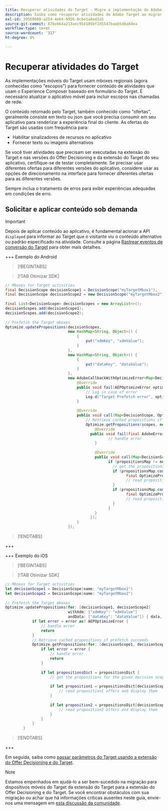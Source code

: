 ```yaml
---
title: Recuperar atividades do Target - Migre a implementação do Adobe Target no aplicativo móvel para a extensão do Offer Decisioning e do Target
description: Saiba como recuperar atividades do Adobe Target ao migrar do Adobe Target para a extensão do Offer Decisioning e do Target Mobile.
exl-id: 39569088-a254-4e64-9956-0c6e1a8ed2a5
source-git-commit: 876e664a213aec954105bf2d5547baab5d8a84ea
workflow-type: tm+mt
source-wordcount: '317'
ht-degree: 0%

---
```


# Recuperar atividades do Target

As implementações móveis do Target usam mboxes regionais (agora conhecidas como &quot;escopos&quot;) para fornecer conteúdo de atividades que usam o Experience Composer baseado em formulário do Target. É necessário atualizar o aplicativo móvel para incluir escopos nas chamadas de rede.

O conteúdo retornado pelo Target, também conhecido como &quot;ofertas&quot;, geralmente consiste em texto ou json que você precisa consumir em seu aplicativo para renderizar a experiência final do cliente. As ofertas do Target são usadas com frequência para:

* Habilitar sinalizadores de recursos no aplicativo
* Fornecer texto ou imagens alternativos

Se você tiver atividades que precisam ser executadas na extensão do Target e nas versões do Offer Decisioning e da extensão do Target do seu aplicativo, certifique-se de testar completamente. Se precisar usar diferentes ofertas para diferentes versões do aplicativo, considere usar as opções de direcionamento na interface para fornecer diferentes ofertas para as diferentes versões.

Sempre inclua o tratamento de erros para exibir experiências adequadas em condições de erro.


## Solicitar e aplicar conteúdo sob demanda

>[!IMPORTANT]
>
>Depois de aplicar conteúdo ao aplicativo, é fundamental acionar a API `displayed` para informar ao Target que o visitante viu o conteúdo alternativo ou padrão especificado na atividade. Consulte a página [Rastrear eventos de conversão do Target](track-events.md) para obter mais detalhes.


+++ Exemplo do Android

>[!BEGINTABS]

>[!TAB Otimizar SDK]

```Java
// Mboxes for Target activities
final DecisionScope decisionScope1 = DecisionScope("myTargetMbox1");
final DecisionScope decisionScope2 = new DecisionScope("myTargetMbox2");
 
final List<DecisionScope> decisionScopes = new ArrayList<>();
decisionScopes.add(decisionScope1);
decisionScopes.add(decisionScope2);
 
// Prefetch the Target mboxes
Optimize.updatePropositions(decisionScopes,
                            new HashMap<String, Object>() {
                                {
                                    put("xdmKey", "xdmValue");
                                }
                            },
                            new HashMap<String, Object>() {
                                {
                                    put("dataKey", "dataValue");
                                }
                            },
                            new AdobeCallbackWithOptimizeError<Map<DecisionScope, OptimizeProposition>>() {
                                @Override
                                public void fail(AEPOptimizeError optimizeError) {
                                    // Log in case of error
                                    Log.d("Target Prefetch error", optimizeError.title);
                                }
 
                                @Override
                                public void call(Map<DecisionScope, OptimizeProposition> propositionsMap) {
                                    // Retrieve cached propositions if prefetch succeeds
                                    Optimize.getPropositions(scopes, new AdobeCallbackWithError<Map<DecisionScope, OptimizeProposition>>() {
                                        @Override
                                      public void fail(final AdobeError adobeError) {
                                              // handle error
                                        }
 
                                        @Override
                                        public void call(Map<DecisionScope, OptimizeProposition> propositionsMap) {
                                              if (propositionsMap != null && !propositionsMap.isEmpty()) {
                                                // get the propositions for the given decision scopes
                                                if (propositionsMap.contains(decisionScope1)) {
                                                      final OptimizeProposition proposition1 = propsMap.get(decisionScope1)
                                                      // read proposition1 offers and display them
                                                }
                                                if (propositionsMap.contains(decisionScope2)) {
                                                      final OptimizeProposition proposition2 = propsMap.get(decisionScope2)
                                                      // read proposition2 offers and display them
                                                }
                                              }
                                        }
                                      });
                                }
                            });
```

>[!ENDTABS]

+++

+++ Exemplo do iOS

>[!BEGINTABS]

>[!TAB Otimizar SDK]

```Swift
// Mboxes for Target activities
let decisionScope1 = DecisionScope(name: "myTargetMbox1")
let decisionScope2 = DecisionScope(name: "myTargetMbox2")
 
// Prefetch the Target mboxes
Optimize.updatePropositions(for: [decisionScope1, decisionScope2]
                            withXdm: ["xdmKey": "xdmValue"]
                            andData: ["dataKey": "dataValue"]) { data, error in
            if let error = error as? AEPOptimizeError {
                // handle error
                return
            }
            // Retrieve cached propositions if prefetch succeeds
            Optimize.getPropositions(for: [decisionScope1, decisionScope2]) { propositionsDict, error in
                if let error = error {
                    // handle error
                    return
                }
 
                if let propositionsDict = propositionsDict {
                    // get the propositions for the given decision scopes
 
                    if let proposition1 = propositionsDict[decisionScope1] {
                        // read proposition1 offers and display them
                    }
 
                    if let proposition2 = propositionsDict[decisionScope2] {
                        // read proposition2 offers and display them
                    }
                }
            }
        }
```

>[!ENDTABS]

+++



Em seguida, saiba como [passar parâmetros do Target usando a extensão do Offer Decisioning e do Target](send-parameters.md).

>[!NOTE]
>
>Estamos empenhados em ajudá-lo a ser bem-sucedido na migração para dispositivos móveis do Target da extensão do Target para a extensão do Offer Decisioning e do Target. Se você encontrar obstáculos com sua migração ou achar que há informações críticas ausentes neste guia, envie-nos uma mensagem em [esta discussão da comunidade](https://experienceleaguecommunities.adobe.com/t5/adobe-experience-platform-data/tutorial-discussion-migrate-adobe-target-to-mobile-sdk-on-edge/m-p/747484#M625).
